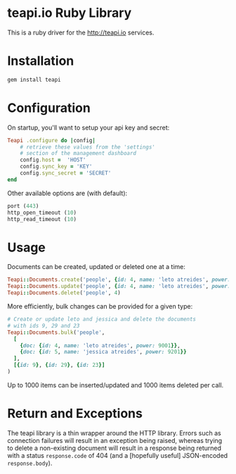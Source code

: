 # teapi.io Ruby Library
This is a ruby driver for the <http://teapi.io> services.

# Installation

```ruby
gem install teapi
```

# Configuration
On startup, you'll want to setup your api key and secret:

```ruby
Teapi .configure do |config|
	# retrieve these values from the 'settings'
	# section of the management dashboard
	config.host =  'HOST'
	config.sync_key = 'KEY'
	config.sync_secret = 'SECRET'
end
```

Other available options are (with default):

```ruby
port (443)
http_open_timeout (10)
http_read_timeout (10)
```

# Usage
Documents can be created, updated or deleted one at a time:

```ruby
Teapi::Documents.create('people', {id: 4, name: 'leto atreides', power: 9001})
Teapi::Documents.update('people', {id: 4, name: 'leto atreides', power: 9002})
Teapi::Documents.delete('people', 4)
```

More efficiently, bulk changes can be provided for a given type:

```ruby
# Create or update leto and jessica and delete the documents
# with ids 9, 29 and 23
Teapi::Documents.bulk('people',
  [
    {doc: {id: 4, name: 'leto atreides', power: 9001}},
    {doc: {id: 5, name: 'jessica atreides', power: 9201}}
  ],
  [{id: 9}, {id: 29}, {id: 23}]
)
```

Up to 1000 items can be inserted/updated and 1000 items deleted per call.

# Return and Exceptions
The teapi library is a thin wrapper around the HTTP library. Errors such as connection failures will result in an exception being raised, whereas trying to delete a non-existing document will result in a response being returned with a status `response.code` of 404 (and a [hopefully useful] JSON-encoded `response.body`).
